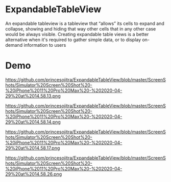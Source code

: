 # ExpandableTableView

An expandable tableview is a tableview that “allows” its cells to expand and collapse, showing and hiding that way other cells that in any other case would be always visible. Creating expandable table views is a better alternative when it's required to gather simple data, or to display on-demand information to users

# Demo

https://github.com/princesojitra/ExpandableTableView/blob/master/ScreenShots/Simulator%20Screen%20Shot%20-%20iPhone%2011%20Pro%20Max%20-%202020-04-29%20at%2014.58.13.png


https://github.com/princesojitra/ExpandableTableView/blob/master/ScreenShots/Simulator%20Screen%20Shot%20-%20iPhone%2011%20Pro%20Max%20-%202020-04-29%20at%2014.58.14.png


https://github.com/princesojitra/ExpandableTableView/blob/master/ScreenShots/Simulator%20Screen%20Shot%20-%20iPhone%2011%20Pro%20Max%20-%202020-04-29%20at%2014.58.17.png


https://github.com/princesojitra/ExpandableTableView/blob/master/ScreenShots/Simulator%20Screen%20Shot%20-%20iPhone%2011%20Pro%20Max%20-%202020-04-29%20at%2014.58.26.png
